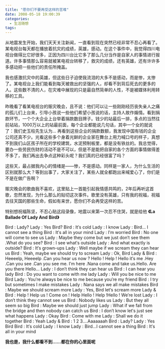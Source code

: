 ```yaml
---
title: "愿你们不要再受这样的苦难"
date: 2008-05-18 19:00:39
categories:
  - 生活随想
tags:
---
```


从地震发生开始，我们天天关注新闻，一直看到现在突然已经非常不忍心再看了。某电视台每天都在播放着抗灾的成绩，英雄，感动。在这个事件中，我觉得四川电视台做得比它好很多，正因为四川台比它多了那么几分当作是自家人的事情进行报道。许多事情那么容易就被某电视台转移了，救灾的成绩，还有英雄，还有许许多多感动把一些他们的责任所掩盖。 

我也感激抗灾中的英雄，但这些日子迫使我流泪的大多不是感动，而是惨，太惨了。某电视台上我们能看到每天被救出的坚强的人，却看不到背后死去的更多的人。这些数不清的人，在灾难中展现的只是最自然简单的人性，不是被媒体利用转移的工具。 

昨晚看了看某电视台的赈灾晚会，且不说：他们可以让一些刚刚经历丧失亲人之痛的孤儿们上台来，引导小孩说一些他们希望小孩说的话，主持人故作煽情。看到捐款环节，一个个大企业上台举着捐款数目牌子。钱少的站最后一排，多点的当然往前站站，1000万以上的站最前面，每个企业都能说几句话，其中一个女的就说了：我们史玉柱先生认为... 再看到这些企业的捐款数额，我发现中国有钱的企业公司还真不少。光看这些多个身着光鲜的企业家在舞台上用力喊口号的样子，真想不到我们山区孩子所在的学校建筑，水泥预制板里，都是没有铁丝的。我总觉得，要办一些劳民伤财的活动不是不可以，但是不是能把自家的各个方面的事情做得差不多了，我们再出去争点这种彩头呢？我们真的已经很富了吗？ 

这些天，最占据我内心的情绪是——惨，不是感动。同样是一家人，为什么生活的区别就那么大？等到出事了，大家关注了，某些人就全都跑出来喊爱心了，你们是不是在做广告啊？ 

赈灾晚会的歌曲我不喜欢，这里贴上一首能引起我情感共鸣的，2年后再听这首歌，忽然发现，为什么那么的贴切这次事件。歌里没有英雄，只有我的祝福，祝福去往天国的那些生命，假如有来世，愿你们不会再受这样的苦。 

特别想祝福陈坚，不忍心贴这段录像，地震以来第一次忍不住哭，就是给他 **《La Ballade Of Lady And** **Bird》** 

Bird : Lady? Lady : Yes Bird? Bird : It′s cold Lady : I know Lady : Bird... I cannot see a thing Bird : It′s all in your mind Lady : I′m worried Bird : No one will come to see us Lady : Maybe they come but we just don′t see them .What do you see? Bird : I see what′s outside Lady : And what exactly is outside? Bird : It′s grown-ups Lady : Well maybe if we scream they can hear us Bird : Yeah, maybe we should try to scream Lady : Ok, Bird Lady & Bird : Heeeelp, Heeeelp .Can you hear us now ? Hello ! Help ! Hello it′s me .Hey .Can you see .Can you see me. I′m here .Nana come and take us.Hello. Are you there Hello... Lady : I don′t think they can hear us Bird : I can hear you lady Bird : Do you want to come with me lady Lady : Will you be nice to me Bird Lady : You′re always be nice to me because you′re my friend Bird : I try but sometimes I make mistakes Lady : Nana says we all make mistakes Bird : Maybe we should scream more Lady : Yes, Bird let′s scream more Lady & Bird : Help ! Help us ! Come on ! Help Hello ! Help !Hello ! We′re lost Lady : I don′t think they cannot see us Bird : Nobody likes us Lady : But they all seem so big Bird : Maybe we should just jump Lady : What if we fall from the bridge and then nobody can catch us Bird : I don′t know let′s just see what happens Lady : Okay Bird : Come with me Lady : Shall we do it together Bird : Yeah Lady & Bird : 1 2 3....Aaaaaaah Bird : Lady? Lady : Yes Bird Bird : It′s cold Lady : I know Lady : Bird...I cannot see a thing Bird : It′s all in your mind

**我也是，我什么都看不到……都在你的心里面呢**